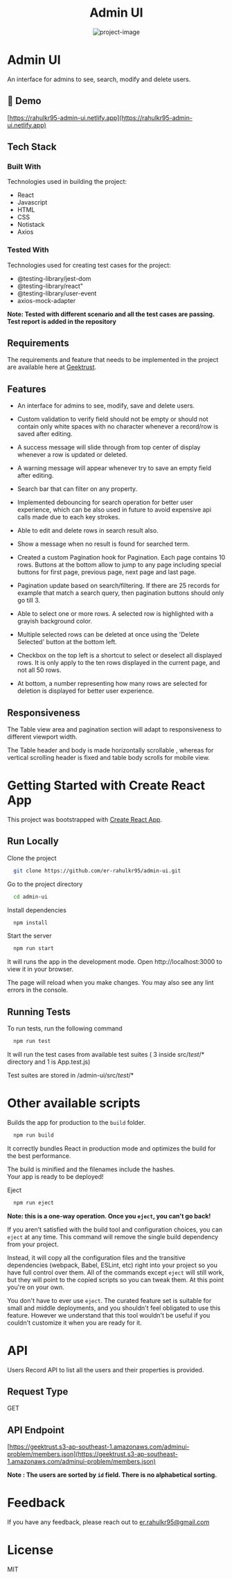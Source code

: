 <h1 align="center" id="title">Admin UI</h1>



<p align="center"><img src="https://socialify.git.ci/er-rahulkr95/admin-ui/image?language=1&amp;name=1&amp;owner=1&amp;pattern=Solid&amp;theme=Auto" alt="project-image"></p>


# Admin UI

An interface for admins to see, search, modify and delete users.

## <h2>🚀 Demo</h2>

[https://rahulkr95-admin-ui.netlify.app](https://rahulkr95-admin-ui.netlify.app)

## Tech Stack

### Built With
Technologies used in building the project:
- React
- Javascript
- HTML
- CSS
- Notistack
- Axios

### Tested With 
Technologies used for creating test cases for the project:
- @testing-library/jest-dom
- @testing-library/react"
- @testing-library/user-event
- axios-mock-adapter

**Note: Tested with different scenario and all the test cases are passing. 
        Test report is added in the repository**

## Requirements

The requirements and feature that needs to be implemented in the project are available here at [Geektrust](https://www.geektrust.com/challenge/admin-uihttps://www.geektrust.com/challenge/admin-ui).


## Features

- An interface for admins to see, modify, save and delete users.
- Custom validation to verify field should not be empty or should not contain only white spaces with no character whenever a record/row is saved after editing.
- A success message will slide through from top center of display whenever a row is updated or deleted.
- A warning message will appear whenever try to save an empty field after editing.
- Search bar that can filter on any property.

- Implemented debouncing for search operation for better user experience, which can be also used in future to avoid expensive api calls made due to each key strokes.

- Able to edit and delete rows in search result also.

- Show a message when no result is found for searched term.

- Created a custom Pagination hook for Pagination. Each page contains 10 rows. Buttons at the bottom allow to jump to any page including special buttons for first page, previous page, next page and last page.

- Pagination update based on search/filtering. If there are 25 records for example that match a search query, then pagination buttons should only go till 3.

- Able to select one or more rows. A selected row is highlighted with a grayish background color.
- Multiple selected rows can be deleted at once using the 'Delete Selected' button at the bottom left.
- Checkbox on the top left is a shortcut to select or deselect all displayed rows. It is only apply to the ten rows displayed in the current page, and not all 50 rows.
- At bottom, a number representing how many rows are selected for deletion is displayed for better user experience.



## Responsiveness

The Table view area and pagination section will adapt to responsiveness to different viewport width.

The Table header and body is made horizontally scrollable , whereas for vertical scrolling header is fixed and table body scrolls for mobile view.


# Getting Started with Create React App

This project was bootstrapped with [Create React App](https://github.com/facebook/create-react-app).


## Run Locally

Clone the project

```bash
  git clone https://github.com/er-rahulkr95/admin-ui.git
```

Go to the project directory

```bash
  cd admin-ui
```

Install dependencies

```bash
  npm install
```

Start the server

```bash
  npm run start
```
It will runs the app in the development mode.
Open http://localhost:3000 to view it in your browser.

The page will reload when you make changes.
You may also see any lint errors in the console.


## Running Tests

To run tests, run the following command

```bash
  npm run test
```
It will run the test cases from available test suites ( 3 inside src/_test_/* directory and 1 is App.test.js)

Test suites are stored in /admin-ui/src/_test_/*


# Other available scripts

Builds the app for production to the `build` folder.

```bash
  npm run build
```

It correctly bundles React in production mode and optimizes the build for the best performance.

The build is minified and the filenames include the hashes.\
Your app is ready to be deployed!

Eject

```bash
  npm run eject
```

**Note: this is a one-way operation. Once you `eject`, you can't go back!**

If you aren't satisfied with the build tool and configuration choices, you can `eject` at any time. This command will remove the single build dependency from your project.

Instead, it will copy all the configuration files and the transitive dependencies (webpack, Babel, ESLint, etc) right into your project so you have full control over them. All of the commands except `eject` will still work, but they will point to the copied scripts so you can tweak them. At this point you're on your own.

You don't have to ever use `eject`. The curated feature set is suitable for small and middle deployments, and you shouldn't feel obligated to use this feature. However we understand that this tool wouldn't be useful if you couldn't customize it when you are ready for it.

# API

Users Record API to list all the users and their properties is provided.

## Request Type

GET


## API Endpoint

[https://geektrust.s3-ap-southeast-1.amazonaws.com/adminui-problem/members.json](https://geektrust.s3-ap-southeast-1.amazonaws.com/adminui-problem/members.json)

**Note : The users are sorted by `id` field. There is no alphabetical sorting.**


# Feedback

If you have any feedback, please reach out to  er.rahulkr95@gmail.com

# License

MIT
